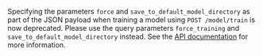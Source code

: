 Specifying the parameters `force` and `save_to_default_model_directory` as part of the
JSON payload when training a model using `POST /model/train` is now deprecated.
Please use the query parameters `force_training` and `save_to_default_model_directory`
instead. See the [API documentation](./pages/http-api) for more information.
